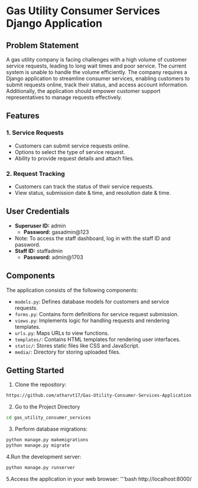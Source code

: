 # Gas Utility Consumer Services Django Application

## Problem Statement
A gas utility company is facing challenges with a high volume of customer service requests, leading to long wait times and poor service. The current system is unable to handle the volume efficiently. The company requires a Django application to streamline consumer services, enabling customers to submit requests online, track their status, and access account information. Additionally, the application should empower customer support representatives to manage requests effectively.

## Features
### 1. Service Requests
   - Customers can submit service requests online.
   - Options to select the type of service request.
   - Ability to provide request details and attach files.

### 2. Request Tracking
   - Customers can track the status of their service requests.
   - View status, submission date & time, and resolution date & time.

## User Credentials
- **Superuser ID:** admin
  - **Password:** gasadmin@123
- Note: To access the staff dashboard, log in with the staff ID and password.
- **Staff ID:** staffadmin
  - **Password:** admin@1703

## Components
The application consists of the following components:
- `models.py`: Defines database models for customers and service requests.
- `forms.py`: Contains form definitions for service request submission.
- `views.py`: Implements logic for handling requests and rendering templates.
- `urls.py`: Maps URLs to view functions.
- `templates/`: Contains HTML templates for rendering user interfaces.
- `static/`: Stores static files like CSS and JavaScript.
- `media/`: Directory for storing uploaded files.

## Getting Started
1. Clone the repository:
```bash
https://github.com/atharvt17/Gas-Utility-Consumer-Services-Application
```
2. Go to the Project Directory
```bash
cd gas_utility_consumer_services
```
3. Perform database migrations:
```bash
python manage.py makemigrations
python manage.py migrate
```
4.Run the development server:
```bash
python manage.py runserver
```
5.Access the application in your web browser:
'''bash
http://localhost:8000/
```
